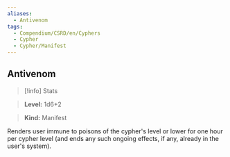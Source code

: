 ```yaml
---
aliases:
  - Antivenom
tags:
  - Compendium/CSRD/en/Cyphers
  - Cypher
  - Cypher/Manifest
---
```

  
    
## Antivenom    
>[!info] Stats    
> **Level:** 1d6+2    
> **Kind:** Manifest  
    
Renders user immune to poisons of the cypher's level or lower for one hour per cypher level (and ends any such ongoing effects, if any, already in the user's system).